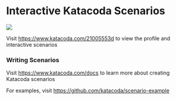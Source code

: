# Interactive Katacoda Scenarios

[![](http://shields.katacoda.com/katacoda/21005553d/count.svg)](https://www.katacoda.com/21005553d "Get your profile on Katacoda.com")

Visit https://www.katacoda.com/21005553d to view the profile and interactive scenarios

### Writing Scenarios
Visit https://www.katacoda.com/docs to learn more about creating Katacoda scenarios

For examples, visit https://github.com/katacoda/scenario-example
